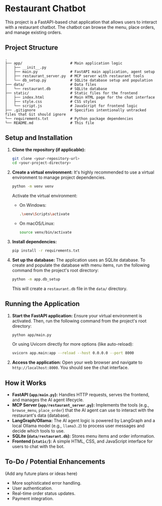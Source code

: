 # Restaurant Chatbot

This project is a FastAPI-based chat application that allows users to interact with a restaurant chatbot. The chatbot can browse the menu, place orders, and manage existing orders.

## Project Structure

```
.
├── app/                      # Main application logic
│   ├── __init__.py
│   ├── main.py               # FastAPI main application, agent setup
│   ├── restaurant_server.py  # MCP server with restaurant tools
│   └── db_setup.py           # SQLite database setup and population
├── data/                     # Data files
│   └── restaurant.db         # SQLite database
├── static/                   # Static files for the frontend
│   ├── index.html            # Main HTML page for the chat interface
│   ├── style.css             # CSS styles
│   └── script.js             # JavaScript for frontend logic
├── .gitignore                # Specifies intentionally untracked files that Git should ignore
└── requirements.txt          # Python package dependencies
└── README.md                 # This file
```

## Setup and Installation

1.  **Clone the repository (if applicable):**
    ```bash
    git clone <your-repository-url>
    cd <your-project-directory>
    ```

2.  **Create a virtual environment:**
    It's highly recommended to use a virtual environment to manage project dependencies.
    ```bash
    python -m venv venv
    ```
    Activate the virtual environment:
    *   On Windows:
        ```bash
        .\venv\Scripts\activate
        ```
    *   On macOS/Linux:
        ```bash
        source venv/bin/activate
        ```

3.  **Install dependencies:**
    ```bash
    pip install -r requirements.txt
    ```

4.  **Set up the database:**
    The application uses an SQLite database. To create and populate the database with menu items, run the following command from the project's root directory:
    ```bash
    python -m app.db_setup
    ```
    This will create a `restaurant.db` file in the `data/` directory.

## Running the Application

1.  **Start the FastAPI application:**
    Ensure your virtual environment is activated. Then, run the following command from the project's root directory:
    ```bash
    python app/main.py
    ```
    Or using Uvicorn directly for more options (like auto-reload):
    ```bash
    uvicorn app.main:app --reload --host 0.0.0.0 --port 8000
    ```

2.  **Access the application:**
    Open your web browser and navigate to `http://localhost:8000`. You should see the chat interface.

## How it Works

*   **FastAPI (`app/main.py`):** Handles HTTP requests, serves the frontend, and manages the AI agent lifecycle.
*   **MCP Server (`app/restaurant_server.py`):** Implements the tools (e.g., `browse_menu`, `place_order`) that the AI agent can use to interact with the restaurant's data (database).
*   **LangGraph/Ollama:** The AI agent logic is powered by LangGraph and a local Ollama model (e.g., `llama3.2`) to process user messages and decide which tools to use.
*   **SQLite (`data/restaurant.db`):** Stores menu items and order information.
*   **Frontend (`static/`):** A simple HTML, CSS, and JavaScript interface for users to chat with the bot.

## To-Do / Potential Enhancements
(Add any future plans or ideas here)
*   More sophisticated error handling.
*   User authentication.
*   Real-time order status updates.
*   Payment integration. 